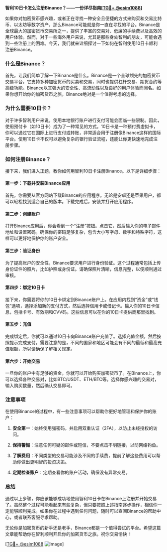 **智利10日卡怎么注册Binance？——一份详尽指南[[TG💪+ @esim1088](https://t.me/s/esim1088)]**

如果你对加密货币感兴趣，或者正在寻找一种安全且便捷的方式来购买和交易比特币、以太坊等数字资产，那么Binance可能就是你一直在寻找的平台。Binance是全球最大的加密货币交易所之一，提供了丰富的交易对、低廉的手续费以及高效的用户体验。然而，对于一些海外用户来说，尤其是那些身处智利的朋友，可能会遇到一些注册上的困难。今天，我们就来详细探讨一下如何在智利使用10日卡顺利注册Binance。

### 什么是Binance？

首先，让我们简单了解一下Binance是什么。Binance是一个全球领先的加密货币交易平台，它支持多种加密货币的买卖和交易，同时也提供杠杆交易、期货合约等高级功能。Binance以其强大的安全性、高流动性以及良好的用户体验而闻名。如果你想开始你的加密货币之旅，Binance绝对是一个值得考虑的选择。

### 为什么需要10日卡？

对于许多智利用户来说，使用本地银行账户进行支付可能会面临一些限制。因此，使用预付卡（如10日卡）成为了一种常见的方式。10日卡是一种预付费虚拟卡，你可以通过它在国际上进行支付或转账，非常适合用于注册像Binance这样的国际平台。使用10日卡不仅可以避免复杂的银行验证流程，还能让你更快速地完成注册步骤。

### 如何注册Binance？

接下来，我们进入正题，教你如何用智利10日卡注册Binance。以下是详细步骤：

#### 第一步：下载并安装Binance应用

首先，你需要从官方网站下载Binance的应用程序。无论是安卓还是苹果用户，都可以轻松找到适合自己的版本。下载完成后，安装并打开应用程序。

#### 第二步：创建账户

打开Binance应用后，你会看到一个“注册”按钮。点击它，然后输入你的电子邮件地址和设置密码。确保你的密码足够复杂，包含大小写字母、数字和特殊字符，这样可以更好地保护你的账户安全。

#### 第三步：验证身份

为了提高账户的安全性，Binance要求用户进行身份验证。这个过程通常包括上传身份证件的照片，比如护照或身份证。请确保照片清晰，信息完整，以便顺利通过审核。

#### 第四步：绑定10日卡

接下来，你需要将你的10日卡绑定到Binance账户上。在应用内找到“资金”或“钱包”选项，选择添加新的支付方式，然后选择信用卡或借记卡。输入你的10日卡信息，包括卡号、有效期和CVV码。这些信息可以在你的10日卡提供商那里找到。

#### 第五步：充值

完成绑定后，你就可以通过10日卡向Binance账户充值了。选择充值金额，然后按照提示完成支付。需要注意的是，不同的国家和地区可能会有不同的最低和最高充值限额，所以请确保了解相关规定。

#### 第六步：开始交易

一旦你的账户中有足够的资金，你就可以开始购买加密货币了。在Binance上，你可以选择各种交易对，比如BTC/USDT、ETH/BTC等。选择你感兴趣的交易对，输入购买数量，然后确认交易即可。

### 注意事项

在使用Binance的过程中，有一些注意事项可以帮助你更好地管理和保护你的账户：

1. **安全第一**：始终使用强密码，并启用双重认证（2FA），以防止未经授权的访问。
   
2. **保持警惕**：注意任何可疑的邮件或短信，不要点击不明链接，以防网络钓鱼。

3. **了解费用**：不同类型的交易可能涉及不同的手续费，提前了解这些费用可以帮助你做出更明智的投资决策。

4. **定期检查账户**：定期查看你的账户活动，确保没有异常交易。

### 总结

通过以上步骤，你应该能够成功地使用智利10日卡在Binance上注册并开始交易了。虽然整个过程可能看起来有些复杂，但只要按照上述指南逐步操作，相信你一定能够顺利完成。如果你在过程中遇到任何问题，随时可以查阅Binance的帮助中心，或者联系客服寻求帮助。

无论你是加密货币的新手还是老手，Binance都是一个值得尝试的平台。希望这篇文章能帮助你在智利顺利开启你的加密货币之旅。祝你交易愉快！

[[TG💪+ @esim1088](https://t.me/s/esim1088) ![Image](https://i.postimg.cc/4NQfJmqS/Snipaste-2025-05-13-00-14-12.png)]